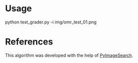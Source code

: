 # Usage
python test_grader.py -i img/omr_test_01.png

# References
This algorithm was developed with the help of [PyImageSearch](https://www.pyimagesearch.com/2016/10/03/bubble-sheet-multiple-choice-scanner-and-test-grader-using-omr-python-and-opencv/).

